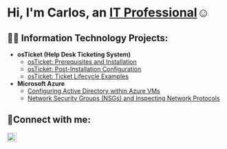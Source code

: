 <h1>Hi, I'm Carlos, an <a href="https://linkedin.com/in/carlos-garza-563704238
">IT Professional</a>☺</h1>

<h2>👨‍💻 Information Technology Projects:</h2>

- <b>osTicket (Help Desk Ticketing System)</b>
  - [osTicket: Prerequisites and Installation](https://github.com/LosXX/CarlosGarza/osticket-prereqs)
  - [osTicket: Post-Installation Configuration](https://github.com/losxx/post-install-config)
  - [osTicket: Ticket Lifecycle Examples](https://github.com/losxx/ticket-lifecycle)
- <b>Microsoft Azure</b>
  - [Configuring Active Directory within Azure VMs](https://github.com/losxx/configure-ad)
  - [Network Security Groups (NSGs) and Inspecting Network Protocols](https://github.com/losxx/azure-network-protocols)

<h2>🤳Connect with me:</h2>

[<img align="left" alt="carlos | LinkedIn" width="22px" src="https://cdn.jsdelivr.net/npm/simple-icons@v3/icons/linkedin.svg" />][linkedin]


[linkedin]: https://linkedin.com/in/carlos-garza-563704238
